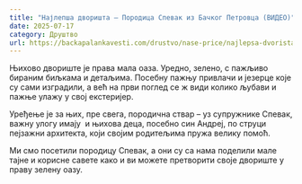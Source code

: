 ```yaml
---
title: "Најлепша дворишта – Породица Спевак из Бачког Петровца (ВИДЕО)"
date: 2025-07-17
category: Друштво
url: https://backapalankavesti.com/drustvo/nase-price/najlepsa-dvorista-porodica-spevak-iz-backog-petrovca-2/
---
```


Њихово двориште је права мала оаза. Уредно, зелено, с пажљиво бираним биљкама и детаљима. Посебну пажњу привлачи и језерце које су сами изградили, а већ на први поглед се ж види колико љубави и пажње улажу у свој екстеријер.

Уређење је за њих, пре свега, породична ствар – уз супружнике Спевак, важну улогу имају  и њихова деца, посебно син Андреј, по струци пејзажни архитекта, који својим родитељима пружа велику помоћ.

Ми смо посетили породицу Спевак, а они су са нама поделили мале тајне и корисне савете како и ви можете претворити своје двориште у праву зелену оазу.
